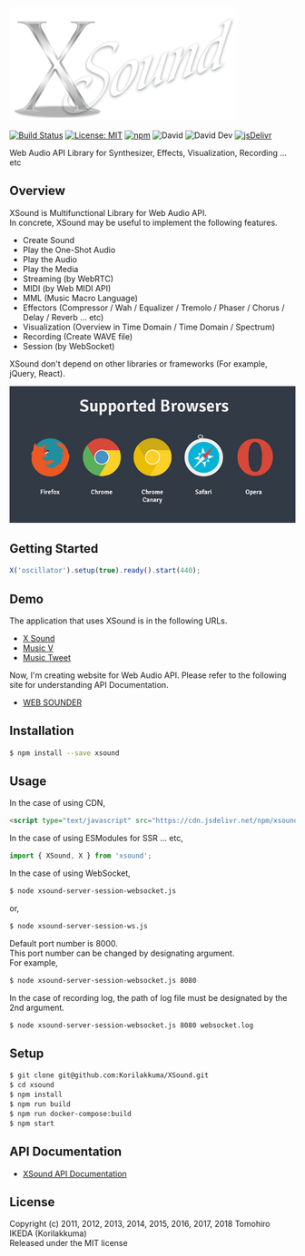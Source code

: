 ![XSound](./misc/xsound.png)

[![Build Status](https://travis-ci.org/Korilakkuma/XSound.svg?branch=master)](https://travis-ci.org/Korilakkuma/XSound)
[![License: MIT](https://img.shields.io/badge/License-MIT-brightgreen.svg)](https://opensource.org/licenses/MIT)
[![npm](https://img.shields.io/npm/dt/xsound.svg)](https://www.npmjs.com/package/xsound)
![David](https://img.shields.io/david/Korilakkuma/XSound.svg)
![David Dev](https://img.shields.io/david/dev/Korilakkuma/XSound.svg)
[![jsDelivr](https://data.jsdelivr.com/v1/package/npm/xsound/badge)](https://www.jsdelivr.com/package/npm/xsound)
  
Web Audio API Library for Synthesizer, Effects, Visualization, Recording ... etc
  
## Overview
  
XSound is Multifunctional Library for Web Audio API.  
In concrete, XSound may be useful to implement the following features.
  
- Create Sound
- Play the One-Shot Audio
- Play the Audio
- Play the Media
- Streaming (by WebRTC)
- MIDI (by Web MIDI API)
- MML (Music Macro Language)
- Effectors (Compressor / Wah / Equalizer / Tremolo / Phaser / Chorus / Delay / Reverb ... etc)
- Visualization (Overview in Time Domain / Time Domain / Spectrum)
- Recording (Create WAVE file)
- Session (by WebSocket)
  
XSound don't depend on other libraries or frameworks (For example, jQuery, React).
  
![support-browsers](misc/support-browsers.jpg)
  
## Getting Started

```JavaScript
X('oscillator').setup(true).ready().start(440);
```

## Demo
  
The application that uses XSound is in the following URLs.
  
- [X Sound](https://korilakkuma.github.io/X-Sound/)
- [Music V](https://weblike-curtaincall.ssl-lolipop.jp/portfolio-music-v/)
- [Music Tweet](https://github.com/Korilakkuma/Music-Tweet)
  
Now, I'm creating website for Web Audio API. Please refer to the following site for understanding API Documentation.
  
- [WEB SOUNDER](https://weblike-curtaincall.ssl-lolipop.jp/portfolio-web-sounder/)
  
## Installation

```bash
$ npm install --save xsound
```

## Usage

In the case of using CDN,

```HTML
<script type="text/javascript" src="https://cdn.jsdelivr.net/npm/xsound@latest/build/xsound.min.js"></script>
```

In the case of using ESModules for SSR ... etc,

```JavaScript
import { XSound, X } from 'xsound';
```

In the case of using WebSocket,

```bash
$ node xsound-server-session-websocket.js
```

or,

```bash
$ node xsound-server-session-ws.js
```

Default port number is 8000.  
This port number can be changed by designating argument.  
For example,

```bash
$ node xsound-server-session-websocket.js 8080
```

In the case of recording log, the path of log file must be designated by the 2nd argument.

```bash
$ node xsound-server-session-websocket.js 8080 websocket.log
```

## Setup

```bash
$ git clone git@github.com:Korilakkuma/XSound.git
$ cd xsound
$ npm install
$ npm run build
$ npm run docker-compose:build
$ npm start
```

## API Documentation
  
- [XSound API Documentation](https://korilakkuma.github.io/xsound-api/)
  
## License
  
Copyright (c) 2011, 2012, 2013, 2014, 2015, 2016, 2017, 2018 Tomohiro IKEDA (Korilakkuma)  
Released under the MIT license
  
